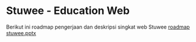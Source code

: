# Stuwee - Education Web

Berikut ini roadmap pengerjaan dan deskripsi singkat web Stuwee
[roadmap stuwee.pptx](https://github.com/user-attachments/files/19374771/roadmap.stuwee.pptx)
